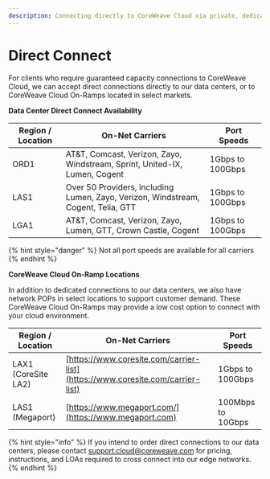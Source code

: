 ```yaml
---
description: Connecting directly to CoreWeave Cloud via private, dedicated links
---
```


# Direct Connect

For clients who require guaranteed capacity connections to CoreWeave Cloud, we can accept direct connections directly to our data centers, or to CoreWeave Cloud On-Ramps located in select markets.

**Data Center Direct Connect Availability**

| Region / Location | On-Net Carriers                                                                   | Port Speeds      |
| ----------------- | --------------------------------------------------------------------------------- | ---------------- |
| ORD1              | AT\&T, Comcast, Verizon, Zayo, Windstream, Sprint, United-IX, Lumen, Cogent       | 1Gbps to 100Gbps |
| LAS1              | Over 50 Providers, including Lumen, Zayo, Verizon, Windstream, Cogent, Telia, GTT | 1Gbps to 100Gbps |
| LGA1              | AT\&T, Comcast, Verizon, Zayo, Lumen, GTT, Crown Castle, Cogent                   | 1Gbps to 100Gbps |

{% hint style="danger" %}
Not all port speeds are available for all carriers
{% endhint %}

**CoreWeave Cloud On-Ramp Locations**

In addition to dedicated connections to our data centers, we also have network POPs in select locations to support customer demand. These CoreWeave Cloud On-Ramps may provide a low cost option to connect with your cloud environment.

| Region / Location   | On-Net Carriers                                                                | Port Speeds       |
| ------------------- | ------------------------------------------------------------------------------ | ----------------- |
| LAX1 (CoreSite LA2) | [https://www.coresite.com/carrier-list](https://www.coresite.com/carrier-list) | 1Gbps to 100Gbps  |
| LAS1 (Megaport)     | [https://www.megaport.com/](https://www.megaport.com)                          | 100Mbps to 10Gbps |



{% hint style="info" %}
If you intend to order direct connections to our data centers, please contact support.cloud@coreweave.com for pricing, instructions, and LOAs required to cross connect into our edge networks.
{% endhint %}

